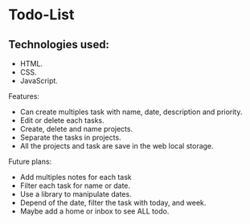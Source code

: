 # Todo-List

Technologies used:
- 
- HTML.
- CSS.
- JavaScript.

Features:
- Can create multiples task with name, date, description and priority.
- Edit or delete each tasks.
- Create, delete and name projects.
- Separate the tasks in projects.
- All the projects and task are save in the web local storage.


Future plans:
- Add multiples notes for each task
- Filter each task for name or date.
- Use a library to manipulate dates.
- Depend of the date, filter the task with today, and week.
- Maybe add a home or inbox to see ALL todo.